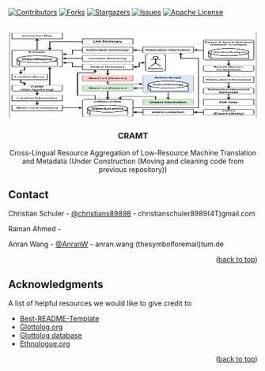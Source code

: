 <a name="readme-top"></a>
<!-- PROJECT SHIELDS -->
<!--
*** We are using markdown "reference style" links for readability.
*** Reference links are enclosed in brackets [ ] instead of parentheses ( ).
*** See the bottom of this document for the declaration of the reference variables
*** for contributors-url, forks-url, etc. This is an optional, concise syntax you may use.
*** https://www.markdownguide.org/basic-syntax/#reference-style-links
-->
[![Contributors][contributors-shield]][contributors-url]
[![Forks][forks-shield]][forks-url]
[![Stargazers][stars-shield]][stars-url]
[![Issues][issues-shield]][issues-url]
[![Apache License][license-shield]][license-url]

<!-- PROJECT LOGO -->
<br />
<div align="center">
  <a href="https://github.com/Low-ResourceDialectology/DialectMapping">
    <img src="https://github.com/Low-ResourceDialectology/DialectOntology/blob/main/images/DialectMapping-OverviewDOnto.png" alt="Overview of Dialect Ontology as part of Dialect Mapping" width="500" height="175">
    <!-- <img src="https://github.com/christianschuler8989/CRAMT-Slides/blob/main/public/title-banner.png" alt="Logo" width="200" height="200"> -->
  </a>
  <h3 align="center">CRAMT</h3>
  
  Cross-Lingual Resource Aggregation of Low-Resource Machine Translation and Metadata
  (Under Construction (Moving and cleaning code from previous repository))
</div>





<!-- CONTACT -->
## Contact

Christian Schuler - [@christians89898](https://christianschuler8989.github.io/) - christianschuler8989(4T)gmail.com

Raman Ahmed - 

Anran Wang - [@AnranW](https://github.com/AnranW) - anran.wang (thesymbolforemail)tum.de

<p align="right">(<a href="#readme-top">back to top</a>)</p>


<!-- ACKNOWLEDGMENTS -->
## Acknowledgments

A list of helpful resources we would like to give credit to:

* [Best-README-Template](https://github.com/othneildrew/Best-README-Template)
* [Glottolog.org](https://glottolog.org)
* [Glottolog database](https://doi.org/10.5281/zenodo.596479)
* [Ethnologue.org](https://ethnologue.com)


<p align="right">(<a href="#readme-top">back to top</a>)</p>


<!-- MARKDOWN LINKS & IMAGES -->
<!-- https://www.markdownguide.org/basic-syntax/#reference-style-links -->
[contributors-shield]: https://img.shields.io/github/contributors/Low-ResourceDialectology/DialectOntology.svg?style=for-the-badge
[contributors-url]: https://github.com/Low-ResourceDialectology/DialectOntology/graphs/contributors
[forks-shield]: https://img.shields.io/github/forks/Low-ResourceDialectology/DialectOntology.svg?style=for-the-badge
[forks-url]: https://github.com/Low-ResourceDialectology/DialectOntology/network/members
[stars-shield]: https://img.shields.io/github/stars/Low-ResourceDialectology/DialectOntology.svg?style=for-the-badge
[stars-url]: https://github.com/Low-ResourceDialectology/DialectOntology/stargazers
[issues-shield]: https://img.shields.io/github/issues/Low-ResourceDialectology/DialectOntology.svg?style=for-the-badge
[issues-url]: https://github.com/Low-ResourceDialectology/DialectOntology/issues
[license-shield]: https://img.shields.io/github/license/Low-ResourceDialectology/DialectOntology.svg?style=for-the-badge
[license-url]: https://github.com/Low-ResourceDialectology/DialectOntology/blob/main/LICENSE